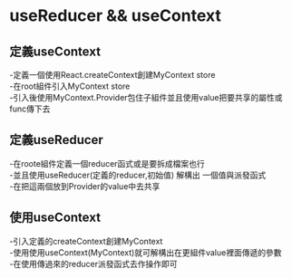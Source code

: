 # useReducer && useContext
## 定義useContext
-定義一個使用React.createContext創建MyContext store<br>
-在root組件引入MyContext store<br>
-引入後使用MyContext.Provider包住子組件並且使用value把要共享的屬性或func傳下去<br>

## 定義useReducer<br>
-在roote組件定義一個reducer函式或是要拆成檔案也行<br>
-並且使用useReducer(定義的reducer,初始值) 解構出 一個值與派發函式<br>
-在把這兩個放到Provider的value中去共享<br>

## 使用useContext
-引入定義的createContext創建MyContext<br>
-使用使用useContext(MyContext)就可解構出在更組件value裡面傳遞的參數<br>
-在使用傳過來的reducer派發函式去作操作即可<br>